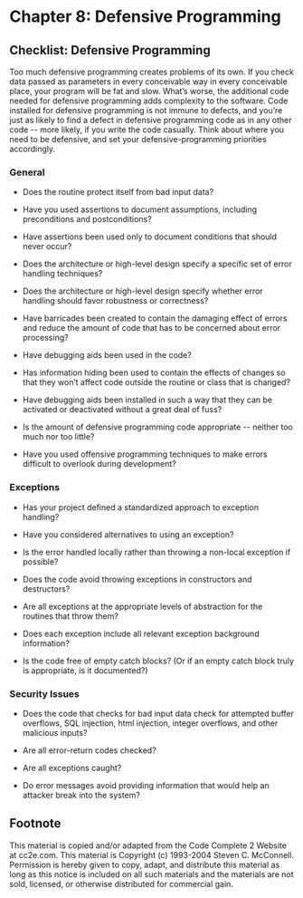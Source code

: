 Chapter 8: Defensive Programming
================================

Checklist: Defensive Programming
--------------------------------

Too much defensive programming creates problems of its own.
If you check data passed as parameters in every conceivable way in every conceivable place,
your program will be fat and slow.
What’s worse,
the additional code needed for defensive programming adds complexity to the software.
Code installed for defensive programming is not immune to defects,
and you’re just as likely to find a defect in defensive programming code as in any other code -- more likely,
if you write the code casually.
Think about where you need to be defensive,
and set your defensive-programming priorities accordingly.

### General

- Does the routine protect itself from bad input data?

- Have you used assertions to document assumptions, including preconditions and postconditions?

- Have assertions been used only to document conditions that should never occur?

- Does the architecture or high-level design specify a specific set of error handling techniques?

- Does the architecture or high-level design specify whether error handling should favor robustness or correctness?

- Have barricades been created to contain the damaging effect of errors and reduce the amount of code that has to be concerned about error processing?

- Have debugging aids been used in the code?

- Has information hiding been used to contain the effects of changes so that they won’t affect code outside the routine or class that is changed?

- Have debugging aids been installed in such a way that they can be activated or deactivated without a great deal of fuss?

- Is the amount of defensive programming code appropriate -- neither too much nor too little?

- Have you used offensive programming techniques to make errors difficult to overlook during development?

### Exceptions

- Has your project defined a standardized approach to exception handling?

- Have you considered alternatives to using an exception?

- Is the error handled locally rather than throwing a non-local exception if possible?

- Does the code avoid throwing exceptions in constructors and destructors?

- Are all exceptions at the appropriate levels of abstraction for the routines that throw them?

- Does each exception include all relevant exception background information?

- Is the code free of empty catch blocks? (Or if an empty catch block truly is appropriate, is it documented?)

### Security Issues

- Does the code that checks for bad input data check for attempted buffer overflows, SQL injection, html injection, integer overflows, and other malicious inputs?

- Are all error-return codes checked?

- Are all exceptions caught?

- Do error messages avoid providing information that would help an attacker break into the system?


Footnote
--------
This material is copied and/or adapted from the Code Complete 2 Website at cc2e.com. This material is Copyright (c) 1993-2004 Steven C. McConnell. Permission is hereby given to copy, adapt, and distribute this material as long as this notice is included on all such materials and the materials are not sold, licensed, or otherwise distributed for commercial gain.
